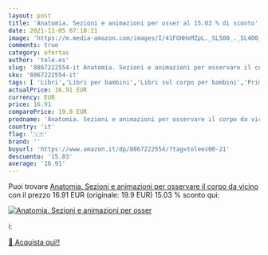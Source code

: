 ```yaml
---
layout: post
title: 'Anatomia. Sezioni e animazioni per osser al 15.03 % di sconto'
date: 2021-11-05 07:10:21
image: 'https://m.media-amazon.com/images/I/41FGHHxMZpL._SL500_._SL400_.jpg'
comments: true
category: ofertas
author: 'tole.es'
slug: '8867222554-it Anatomia. Sezioni e animazioni per osservare il corpo da...'
sku: '8867222554-it'
tags: [ 'Libri','Libri per bambini','Libri sul corpo per bambini','Primo apprendimento per bambini', ]
actualPrice: 16.91 EUR
currency: EUR
price: 16.91
comparePrice: 19.9 EUR
prodname: 'Anatomia. Sezioni e animazioni per osservare il corpo da vicino'
country: 'it'
flag: '🇮🇹'
brand: ''
buyurl: 'https://www.amazon.it/dp/8867222554/?tag=tolees00-21'
descuento: '15.03'
average: '16.91'
---
```


Puoi trovare [Anatomia. Sezioni e animazioni per osservare il corpo da vicino](https://www.amazon.it/dp/8867222554/?tag=tolees00-21) con il prezzo 16.91 EUR (originale: 19.9 EUR) 15.03 % sconto qui:

[![Anatomia. Sezioni e animazioni per osser](https://m.media-amazon.com/images/I/41FGHHxMZpL._SL500_._SL400_.jpg)](https://www.amazon.it/dp/8867222554/?tag=tolees00-21)

ℹ️:


[🛒 Acquista qui!!](https://www.amazon.it/dp/8867222554/?tag=tolees00-21)
